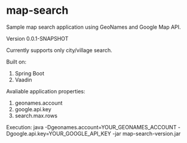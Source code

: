 # map-search
Sample map search application using GeoNames and Google Map API.

Version 0.0.1-SNAPSHOT

Currently supports only city/village search.

Built on:
1. Spring Boot 
2. Vaadin

Avaliable application properties:
1. geonames.account
2. google.api.key
3. search.max.rows

Execution:
java -Dgeonames.account=YOUR_GEONAMES_ACCOUNT -Dgoogle.api.key=YOUR_GOOGLE_API_KEY -jar map-search-version.jar

